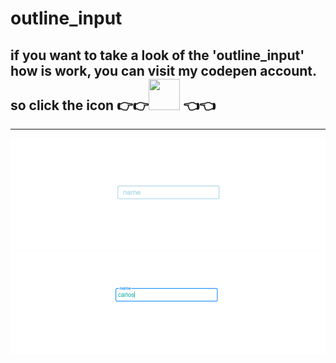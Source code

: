 # outline_input

<h2>if you want to take a look of the 'outline_input' how is work, you can visit my codepen account.
so click the icon 👉👉<a href='https://codepen.io/ihebxxxjaouadi/pen/NWNYYjX'><img height="50" width="50" src="https://cdn.jsdelivr.net/npm/simple-icons@v3/icons/codepen.svg" /></a>
👈👈</h2>

<hr/>

<img src='images/outline_input.PNG' width='600'>
<img src='images/outline_input2.PNG' width='600'>
